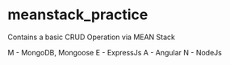 # meanstack_practice

Contains a basic CRUD Operation via MEAN Stack

M - MongoDB, Mongoose
E - ExpressJs
A - Angular
N - NodeJs
